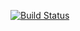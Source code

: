 [![Build Status](https://travis-ci.org/burakbaran/myDemoApp.svg?branch=master)](https://travis-ci.org/burakbaran/myDemoApp)

